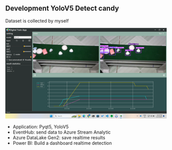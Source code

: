 ## Development YoloV5 Detect candy
Dataset is collected by myself

<img src="https://github.com/nguyen187/Deployment-YoloV5-detect-candy-and-stream-on-Azure-/blob/master/result_final.png" width="600">

* Application: Pyqt5, YoloV5
* EventHub: send data to Azure Stream Analytic
* Azure DataLake Gen2: save realtime results
* Power BI: Build a dashboard realtime detection 



